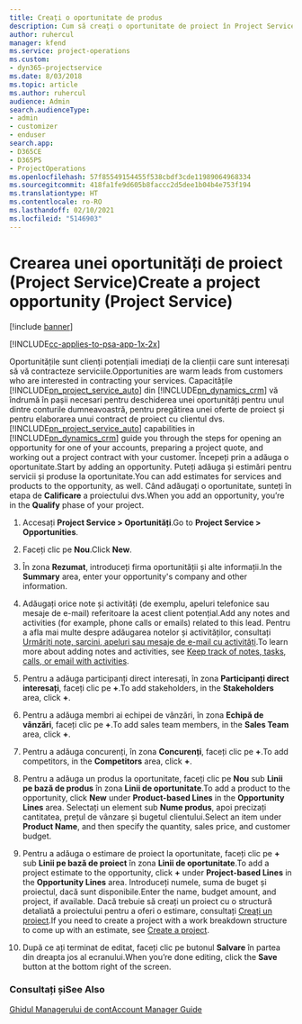 ```yaml
---
title: Creați o oportunitate de produs
description: Cum să creați o oportunitate de proiect în Project Service
author: ruhercul
manager: kfend
ms.service: project-operations
ms.custom:
- dyn365-projectservice
ms.date: 8/03/2018
ms.topic: article
ms.author: ruhercul
audience: Admin
search.audienceType:
- admin
- customizer
- enduser
search.app:
- D365CE
- D365PS
- ProjectOperations
ms.openlocfilehash: 57f85549154455f538cbdf3cde11989064968334
ms.sourcegitcommit: 418fa1fe9d605b8faccc2d5dee1b04b4e753f194
ms.translationtype: HT
ms.contentlocale: ro-RO
ms.lasthandoff: 02/10/2021
ms.locfileid: "5146903"
---
```

# <a name="create-a-project-opportunity-project-service"></a><span data-ttu-id="b77f9-103">Crearea unei oportunități de proiect (Project Service)</span><span class="sxs-lookup"><span data-stu-id="b77f9-103">Create a project opportunity (Project Service)</span></span>

[!include [banner](../includes/psa-now-project-operations.md)]

[!INCLUDE[cc-applies-to-psa-app-1x-2x](../includes/cc-applies-to-psa-app-1x-2x.md)]

<span data-ttu-id="b77f9-104">Oportunitățile sunt clienți potențiali imediați de la clienții care sunt interesați să vă contracteze serviciile.</span><span class="sxs-lookup"><span data-stu-id="b77f9-104">Opportunities are warm leads from customers who are interested in contracting your services.</span></span> <span data-ttu-id="b77f9-105">Capacitățile [!INCLUDE[pn_project_service_auto](../includes/pn-project-service-auto.md)] din [!INCLUDE[pn_dynamics_crm](../includes/pn-dynamics-crm.md)] vă îndrumă în pașii necesari pentru deschiderea unei oportunități pentru unul dintre conturile dumneavoastră, pentru pregătirea unei oferte de proiect și pentru elaborarea unui contract de proiect cu clientul dvs.</span><span class="sxs-lookup"><span data-stu-id="b77f9-105">[!INCLUDE[pn_project_service_auto](../includes/pn-project-service-auto.md)] capabilities in [!INCLUDE[pn_dynamics_crm](../includes/pn-dynamics-crm.md)] guide you through the steps for opening an opportunity for one of your accounts, preparing a project quote, and working out a project contract with your customer.</span></span> <span data-ttu-id="b77f9-106">Începeți prin a adăuga o oportunitate.</span><span class="sxs-lookup"><span data-stu-id="b77f9-106">Start by adding an opportunity.</span></span> <span data-ttu-id="b77f9-107">Puteți adăuga și estimări pentru servicii și produse la oportunitate.</span><span class="sxs-lookup"><span data-stu-id="b77f9-107">You can add estimates for services and products to the opportunity, as well.</span></span> <span data-ttu-id="b77f9-108">Când adăugați o oportunitate, sunteți în etapa de **Calificare** a proiectului dvs.</span><span class="sxs-lookup"><span data-stu-id="b77f9-108">When you add an opportunity, you’re in the **Qualify** phase of your project.</span></span>  
  
1.  <span data-ttu-id="b77f9-109">Accesați **Project Service > Oportunități**.</span><span class="sxs-lookup"><span data-stu-id="b77f9-109">Go to **Project Service > Opportunities**.</span></span>  
  
2.  <span data-ttu-id="b77f9-110">Faceți clic pe **Nou**.</span><span class="sxs-lookup"><span data-stu-id="b77f9-110">Click **New**.</span></span>  
  
3.  <span data-ttu-id="b77f9-111">În zona **Rezumat**, introduceți firma oportunității și alte informații.</span><span class="sxs-lookup"><span data-stu-id="b77f9-111">In the **Summary** area, enter your opportunity's company and other information.</span></span>  
  
4.  <span data-ttu-id="b77f9-112">Adăugați orice note și activități (de exemplu, apeluri telefonice sau mesaje de e-mail) referitoare la acest client potențial.</span><span class="sxs-lookup"><span data-stu-id="b77f9-112">Add any notes and activities (for example, phone calls or emails) related to this lead.</span></span> <span data-ttu-id="b77f9-113">Pentru a afla mai multe despre adăugarea notelor și activităților, consultați [Urmăriți note, sarcini, apeluri sau mesaje de e-mail cu activități](https://docs.microsoft.com/dynamics365/customerengagement/on-premises/basics/work-with-activities).</span><span class="sxs-lookup"><span data-stu-id="b77f9-113">To learn more about adding notes and activities, see [Keep track of notes, tasks, calls, or email with activities](https://docs.microsoft.com/dynamics365/customerengagement/on-premises/basics/work-with-activities).</span></span>  
  
5.  <span data-ttu-id="b77f9-114">Pentru a adăuga participanți direct interesați, în zona **Participanți direct interesați**, faceți clic pe **+**.</span><span class="sxs-lookup"><span data-stu-id="b77f9-114">To add stakeholders, in the **Stakeholders** area, click **+**.</span></span>  
  
6.  <span data-ttu-id="b77f9-115">Pentru a adăuga membri ai echipei de vânzări, în zona **Echipă de vânzări**, faceți clic pe **+**.</span><span class="sxs-lookup"><span data-stu-id="b77f9-115">To add sales team members, in the **Sales Team** area, click **+**.</span></span>  
  
7.  <span data-ttu-id="b77f9-116">Pentru a adăuga concurenți, în zona **Concurenți**, faceți clic pe **+**.</span><span class="sxs-lookup"><span data-stu-id="b77f9-116">To add competitors, in the **Competitors** area, click **+**.</span></span>  
  
8.  <span data-ttu-id="b77f9-117">Pentru a adăuga un produs la oportunitate, faceți clic pe **Nou** sub **Linii pe bază de produs** în zona **Linii de oportunitate**.</span><span class="sxs-lookup"><span data-stu-id="b77f9-117">To add a product to the opportunity, click **New** under **Product-based Lines** in the **Opportunity Lines** area.</span></span> <span data-ttu-id="b77f9-118">Selectați un element sub **Nume produs**, apoi precizați cantitatea, prețul de vânzare și bugetul clientului.</span><span class="sxs-lookup"><span data-stu-id="b77f9-118">Select an item under **Product Name**, and then specify the quantity, sales price, and customer budget.</span></span>  
  
9. <span data-ttu-id="b77f9-119">Pentru a adăuga o estimare de proiect la oportunitate, faceți clic pe **+** sub **Linii pe bază de proiect** în zona **Linii de oportunitate**.</span><span class="sxs-lookup"><span data-stu-id="b77f9-119">To add a project estimate to the opportunity, click **+** under **Project-based Lines** in the **Opportunity Lines** area.</span></span> <span data-ttu-id="b77f9-120">Introduceți numele, suma de buget și proiectul, dacă sunt disponibile.</span><span class="sxs-lookup"><span data-stu-id="b77f9-120">Enter the name, budget amount, and project, if available.</span></span> <span data-ttu-id="b77f9-121">Dacă trebuie să creați un proiect cu o structură detaliată a proiectului pentru a oferi o estimare, consultați [Creați un proiect](../psa/create-project.md).</span><span class="sxs-lookup"><span data-stu-id="b77f9-121">If you need to create a project with a work breakdown structure to come up with an estimate, see [Create a project](../psa/create-project.md).</span></span>  
  
10. <span data-ttu-id="b77f9-122">După ce ați terminat de editat, faceți clic pe butonul **Salvare** în partea din dreapta jos al ecranului.</span><span class="sxs-lookup"><span data-stu-id="b77f9-122">When you’re done editing, click the **Save** button at the bottom right of the screen.</span></span>  
  
### <a name="see-also"></a><span data-ttu-id="b77f9-123">Consultați și</span><span class="sxs-lookup"><span data-stu-id="b77f9-123">See Also</span></span>  
 [<span data-ttu-id="b77f9-124">Ghidul Managerului de cont</span><span class="sxs-lookup"><span data-stu-id="b77f9-124">Account Manager Guide</span></span>](../psa/account-manager-guide.md)
